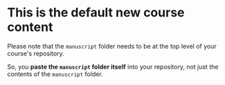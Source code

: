 # This is the default new course content

Please note that the `manuscript` folder needs to be at the top level of your course's repository.

So, you **paste the `manuscript` folder itself** into your repository, not just the contents of the `manuscript` folder.
